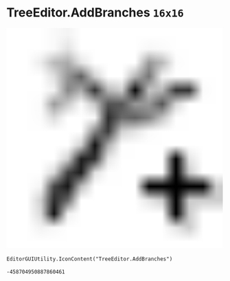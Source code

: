 # TreeEditor.AddBranches `16x16`
<img src="/img/TreeEditor.AddBranches.png" width=512 height=512>

``` CSharp
EditorGUIUtility.IconContent("TreeEditor.AddBranches")
```
```
-458704950887860461
```
